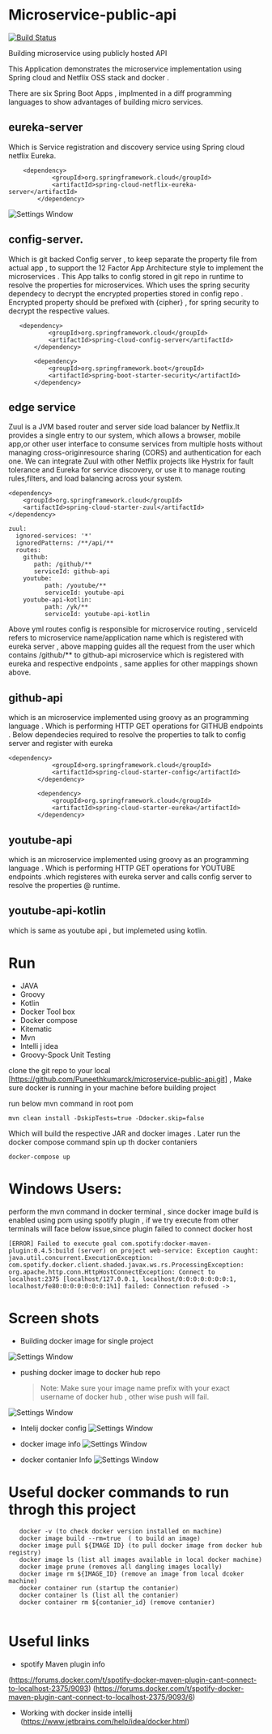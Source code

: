 # Microservice-public-api

[![Build Status](https://travis-ci.org/Puneethkumarck/microservice-public-api.svg?branch=master)](https://travis-ci.org/Puneethkumarck/microservice-public-api)

Building microservice using publicly hosted API

This Application demonstrates the microservice implementation using Spring cloud and Netflix OSS stack and docker .

There are six Spring Boot Apps , implmented in a diff programming languages to show advantages of building micro services.


## eureka-server

  Which is Service registration and discovery service using Spring cloud netflix Eureka.
  
```
  	<dependency>
			<groupId>org.springframework.cloud</groupId>
			<artifactId>spring-cloud-netflix-eureka-server</artifactId>
		</dependency>
```

  ![Settings Window](https://raw.github.com/Puneethkumarck/microservice-public-api/master/screenshots/eureka_registration.png)
    
## config-server.

Which is git backed Config server , to keep separate the property file from actual app , to support the 12 Factor App  Architecture style to implement the microservices . This App talks to config stored in git repo in runtime to resolve the properties for microservices. Which uses the spring security dependecy to decrypt the encrypted properties stored in config repo . Encrypted property should be prefixed with {cipher} , for spring security to decrypt the respective values.
 
 
 ```
 	<dependency>
			<groupId>org.springframework.cloud</groupId>
			<artifactId>spring-cloud-config-server</artifactId>
		</dependency>
    
    	<dependency>
			<groupId>org.springframework.boot</groupId>
			<artifactId>spring-boot-starter-security</artifactId>
		</dependency>
```


## edge service
Zuul is a JVM based router and server side load balancer by Netflix.It provides a single entry to our system, which allows a browser, mobile app,or other user interface to consume services from multiple hosts without managing cross-originresource sharing (CORS) and authentication for each one. We can integrate Zuul with other Netflix projects like Hystrix for fault tolerance and Eureka for service discovery, or use it to manage routing rules,filters, and load balancing across your system.

```
<dependency>
	<groupId>org.springframework.cloud</groupId>
	<artifactId>spring-cloud-starter-zuul</artifactId>
</dependency>

```

```
zuul:
  ignored-services: '*'
  ignoredPatterns: /**/api/**
  routes:
    github:
       path: /github/**
       serviceId: github-api
    youtube:
          path: /youtube/**
          serviceId: youtube-api
    youtube-api-kotlin:
          path: /yk/**
          serviceId: youtube-api-kotlin
```

Above yml routes config is responsible for microservice routing , serviceId refers to microservice name/application name which is registered with eureka server , above mapping guides all the request from the user which contains /github/** to github-api microservice which is registered with eureka and respective endpoints , same applies for other mappings shown above.


## github-api


which is an microservice implemented using groovy as an programming language . Which is performing HTTP GET operations for    GITHUB endpoints . Below dependecies required to resolve the properties to talk to config server and register with eureka

```
<dependency>
			<groupId>org.springframework.cloud</groupId>
			<artifactId>spring-cloud-starter-config</artifactId>
		</dependency>

		<dependency>
			<groupId>org.springframework.cloud</groupId>
			<artifactId>spring-cloud-starter-eureka</artifactId>
		</dependency>
  ```
  ## youtube-api 
  
  which is an microservice implemented using groovy as an programming language . Which is performing HTTP GET operations for     YOUTUBE endpoints .which registeres with eureka server and calls config server to resolve the properties @ runtime.
  
 ## youtube-api-kotlin
  
  which is same as youtube api , but implemeted using kotlin.
  
  
  # Run
  
  * JAVA 
  * Groovy
  * Kotlin
  * Docker Tool box
  * Docker compose
  * Kitematic
  * Mvn
  * Intelli j idea
  * Groovy-Spock Unit Testing
  
  
  
  
  clone the git repo to your local [https://github.com/Puneethkumarck/microservice-public-api.git] , Make sure docker is running in your   machine before building project
  
  run below mvn command in root pom
  
  ```
  mvn clean install -DskipTests=true -Ddocker.skip=false
  ```
  
  Which will build the respective JAR and docker images . Later run the docker compose command spin up th docker contaniers
  
  ```
  docker-compose up
  ```
  
 # Windows Users:
  perform the mvn command in docker terminal , since docker image build is enabled using pom using spotify plugin , if we try execute from     other terminals will face below issue,since plugin failed to connect docker host
  ```
  [ERROR] Failed to execute goal com.spotify:docker-maven-plugin:0.4.5:build (server) on project web-service: Exception caught: java.util.concurrent.ExecutionException: com.spotify.docker.client.shaded.javax.ws.rs.ProcessingException: org.apache.http.conn.HttpHostConnectException: Connect to localhost:2375 [localhost/127.0.0.1, localhost/0:0:0:0:0:0:0:1, localhost/fe80:0:0:0:0:0:0:1%1] failed: Connection refused ->
  ```
  
  # Screen shots
  
  * Building docker image for single project
  
  ![Settings Window](https://raw.github.com/Puneethkumarck/microservice-public-api/master/screenshots/building_eureka_server.png)
 
  * pushing docker image to docker hub repo 
  
    > Note: Make sure your image name prefix with your exact username of docker hub , other wise push will fail.
  
  ![Settings Window](https://raw.github.com/Puneethkumarck/microservice-public-api/master/screenshots/publish_to_docker_hub.jpg)
  
  * Intelij docker config
   ![Settings Window](https://raw.github.com/Puneethkumarck/microservice-public-api/master/screenshots/docker_config_Intellij.jpg)
   
   * docker image info
    ![Settings Window](https://raw.github.com/Puneethkumarck/microservice-public-api/master/screenshots/docker_config_Intellij2.jpg)
  
  * docker contanier Info
   ![Settings Window](https://raw.github.com/Puneethkumarck/microservice-public-api/master/screenshots/docker_config_Intellij3.jpg)
   
   # Useful docker commands to run throgh this project
```
   docker -v (to check docker version installed on machine)
   docker image build --rm=true  ( to build an image)
   docker image pull ${IMAGE ID} (to pull docker image from docker hub registry)
   docker image ls (list all images available in local docker machine)
   docker image prune (removes all dangling images locally)
   docker image rm ${IMAGE_ID} (remove an image from local dcoker machine)
   docker container run (startup the contanier)
   docker container ls (list all the contanier)
   docker container rm ${contanier_id} (remove contanier)
   
  ```
    
  # Useful links
  
  * spotify Maven plugin info
  
  (https://forums.docker.com/t/spotify-docker-maven-plugin-cant-connect-to-localhost-2375/9093)
  (https://forums.docker.com/t/spotify-docker-maven-plugin-cant-connect-to-localhost-2375/9093/6)
  
  * Working with docker inside intellij
  (https://www.jetbrains.com/help/idea/docker.html)
  
